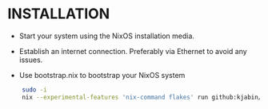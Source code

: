 # INSTALLATION

* Start your system using the NixOS installation media.

* Establish an internet connection. Preferably via Ethernet to avoid any issues.

* Use bootstrap.nix to bootstrap your NixOS system
```bash
    sudo -i
    nix --experimental-features 'nix-command flakes' run github:kjabin/bootstrap.nix -- -f github:kjabin/dots#lyra
```
